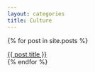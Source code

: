 ```yaml
---
layout: categories
title: Culture
---
```


{% for post in site.posts %}
  <div class="row">
    <a href="{{ post.url }}">
      {{ post.title }}
    </a>
  </div>
{% endfor %}
